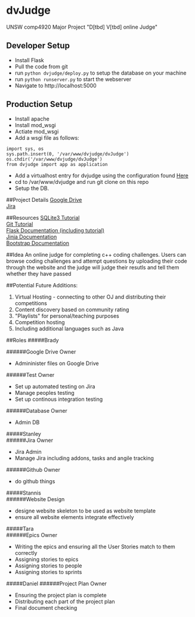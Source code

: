 # dvJudge
UNSW comp4920 Major Project "D[tbd] V[tbd] online Judge"

## Developer Setup
  - Install Flask
  - Pull the code from git
  - run `python dvjudge/deploy.py` to setup the database on your machine
  - run `python runserver.py` to start the webserver
  - Navigate to http://localhost:5000

## Production Setup
  - Install apache
  - Install mod_wsgi
  - Actiate mod_wsgi
  - Add a wsgi file as follows:
```
import sys, os
sys.path.insert(0, '/var/www/dvjudge/dvJudge')
os.chdir('/var/www/dvjudge/dvJudge')
from dvjudge import app as application
```
  - Add a virtualhost entry for dvjudge using the configuration found [Here](http://flask.pocoo.org/docs/0.10/deploying/mod_wsgi/)
  - cd to /var/www/dvjudge and run git clone on this repo
  - Setup the DB.

##Project Details
[Google Drive](https://drive.google.com/drive/folders/0BxD6wDvDG5hRfklTaUxrM0VNV2pqcm9sazFiNjhHQ3paSHRNN3JnODlLazU2d3B1Yjh6WDA)  
[Jira](https://dvjudge.atlassian.net/projects/DVJ/summary)

##Resources
[SQLite3 Tutorial](http://www.tutorialspoint.com/sqlite/index.htm)  
[Git Tutorial](https://www.atlassian.com/git/)  
[Flask Documentation (including tutorial)](http://flask.pocoo.org/docs/0.10/)  
[Jinja Documentation](http://jinja.pocoo.org/docs/dev/templates/)  
[Bootstrap Documentation](http://getbootstrap.com/css/)  

##Idea
An online judge for completing c++ coding challenges. Users can browse coding challenges and attempt questions by uploading their code through the website and the judge will judge their resutls and tell them whether they have passed

##Potential Future Additions:
1. Virtual Hosting - connecting to other OJ and distributing their competitions
2. Content discovery based on community rating
3. "Playlists" for personal/teaching purposes
4. Competition hosting
5. Including additional languages such as Java

##Roles
#####Brady

######Google Drive Owner  
  * Admininister files on Google Drive  

######Test Owner  
  * Set up automated testing on Jira
  * Manage peoples testing
  * Set up continous integration testing

######Database Owner
  * Admin DB
	
#####Stanley	
######Jira Owner
  * Jira Admin
  * Manage Jira including addons, tasks and angile tracking  

######Github Owner
  * do github things
	
#####Stannis	
######Website Design
  * designe website skeleton to be used as website template
  * ensure all website elements integrate effectively
	
#####Tara	
######Epics Owner
  * Writing the epics and ensuring all the User Stories match to them correctly
  * Assigning stories to epics
  * Assigning stories to people
  * Assigning stories to sprints
	
#####Daniel	
######Project Plan Owner
  * Ensuring the project plan is complete
  * Distributing each part of the project plan
  * Final document checking
